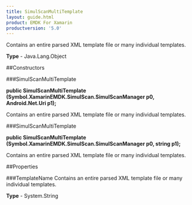 ```yaml
---
title: SimulScanMultiTemplate
layout: guide.html
product: EMDK For Xamarin 
productversion: '5.0' 
---
```

Contains an entire parsed XML template file or many individual templates.

**Type** - Java.Lang.Object

##Constructors

###SimulScanMultiTemplate

**public SimulScanMultiTemplate (Symbol.XamarinEMDK.SimulScan.SimulScanManager p0, Android.Net.Uri p1);**

Contains an entire parsed XML template file or many individual templates.

###SimulScanMultiTemplate

**public SimulScanMultiTemplate (Symbol.XamarinEMDK.SimulScan.SimulScanManager p0, string p1);**

Contains an entire parsed XML template file or many individual templates.

##Properties

###TemplateName
Contains an entire parsed XML template file or many individual templates.

**Type** - System.String
